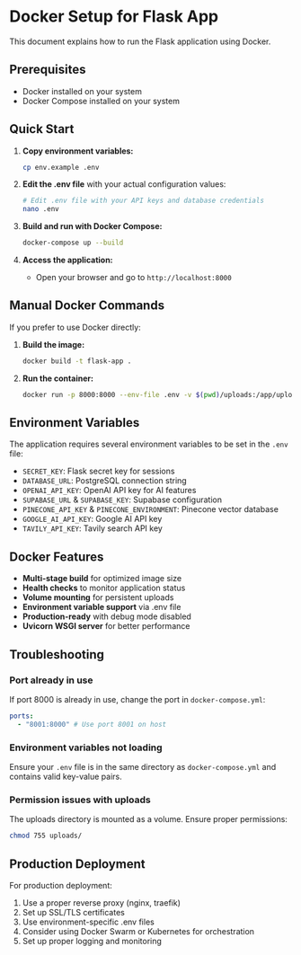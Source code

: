 # Docker Setup for Flask App

This document explains how to run the Flask application using Docker.

## Prerequisites

- Docker installed on your system
- Docker Compose installed on your system

## Quick Start

1. **Copy environment variables:**

   ```bash
   cp env.example .env
   ```

2. **Edit the .env file** with your actual configuration values:

   ```bash
   # Edit .env file with your API keys and database credentials
   nano .env
   ```

3. **Build and run with Docker Compose:**

   ```bash
   docker-compose up --build
   ```

4. **Access the application:**
   - Open your browser and go to `http://localhost:8000`

## Manual Docker Commands

If you prefer to use Docker directly:

1. **Build the image:**

   ```bash
   docker build -t flask-app .
   ```

2. **Run the container:**
   ```bash
   docker run -p 8000:8000 --env-file .env -v $(pwd)/uploads:/app/uploads flask-app
   ```

## Environment Variables

The application requires several environment variables to be set in the `.env` file:

- `SECRET_KEY`: Flask secret key for sessions
- `DATABASE_URL`: PostgreSQL connection string
- `OPENAI_API_KEY`: OpenAI API key for AI features
- `SUPABASE_URL` & `SUPABASE_KEY`: Supabase configuration
- `PINECONE_API_KEY` & `PINECONE_ENVIRONMENT`: Pinecone vector database
- `GOOGLE_AI_API_KEY`: Google AI API key
- `TAVILY_API_KEY`: Tavily search API key

## Docker Features

- **Multi-stage build** for optimized image size
- **Health checks** to monitor application status
- **Volume mounting** for persistent uploads
- **Environment variable support** via .env file
- **Production-ready** with debug mode disabled
- **Uvicorn WSGI server** for better performance

## Troubleshooting

### Port already in use

If port 8000 is already in use, change the port in `docker-compose.yml`:

```yaml
ports:
  - "8001:8000" # Use port 8001 on host
```

### Environment variables not loading

Ensure your `.env` file is in the same directory as `docker-compose.yml` and contains valid key-value pairs.

### Permission issues with uploads

The uploads directory is mounted as a volume. Ensure proper permissions:

```bash
chmod 755 uploads/
```

## Production Deployment

For production deployment:

1. Use a proper reverse proxy (nginx, traefik)
2. Set up SSL/TLS certificates
3. Use environment-specific .env files
4. Consider using Docker Swarm or Kubernetes for orchestration
5. Set up proper logging and monitoring
